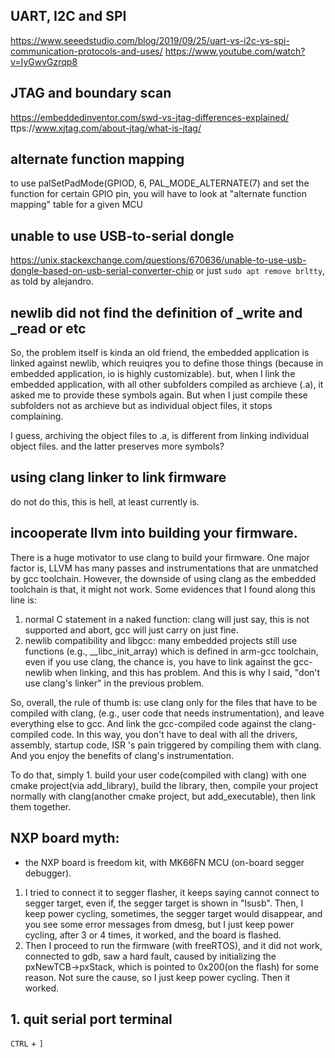 ## UART, I2C and SPI
https://www.seeedstudio.com/blog/2019/09/25/uart-vs-i2c-vs-spi-communication-protocols-and-uses/
https://www.youtube.com/watch?v=IyGwvGzrqp8
## JTAG and boundary scan
https://embeddedinventor.com/swd-vs-jtag-differences-explained/
ttps://www.xjtag.com/about-jtag/what-is-jtag/

## alternate function mapping
to use palSetPadMode(GPIOD, 6, PAL_MODE_ALTERNATE(7) and set the function for certain GPIO pin, you will have to look at "alternate function mapping" table for a given MCU

## unable to use USB-to-serial dongle
https://unix.stackexchange.com/questions/670636/unable-to-use-usb-dongle-based-on-usb-serial-converter-chip
or just
`sudo apt remove brltty`, as told by alejandro. 

## newlib did not find the definition of _write and _read or etc
So, the problem itself is kinda an old friend,
the embedded application is linked against newlib, which reuiqres you to define those things (because in embedded application, io is highly customizable). 
but, when I link the embedded application, with all other subfolders compiled as archieve (.a), it asked me to provide these symbols again. 
But when I just compile these subfolders not as archieve but as individual object files, it stops complaining. 

I guess, archiving the object files to .a, is different from linking individual object files. 
and the latter preserves more symbols?

## using clang linker to link firmware
do not do this, this is hell, at least currently is.

## incooperate llvm into building your firmware.
There is a huge motivator to use clang to build your firmware. 
One major factor is, LLVM has many passes and instrumentations that are unmatched by gcc toolchain.
However, the downside of using clang as the embedded toolchain is that, it might not work.
Some evidences that I found along this line is:
1. normal C statement in a naked function: clang will just say, this is not supported and abort, gcc will just carry on just fine.
2. newlib compatibility and libgcc: many embedded projects still use functions (e.g., __libc_init_array) which is defined in arm-gcc toolchain, even if you use clang, the chance is, you have to link against the gcc-newlib when linking, and this has problem. And this is why I said, "don't use clang's linker" in the previous problem. 

So, overall, the rule of thumb is:
use clang only for the files that have to be compiled with clang, (e.g., user code that needs instrumentation), and leave everything else to gcc. And link the gcc-compiled code against the clang-compiled code. In this way, you don't have to deal with all the drivers, assembly, startup code, ISR 's pain triggered by compiling them with clang. And you enjoy the benefits of clang's instrumentation. 

To do that, simply 1. build your user code(compiled with clang) with one cmake project(via add_library), build the library, then, compile your project normally with clang(another cmake project, but add_executable), then link them together.


## NXP board myth:
- the NXP board is freedom kit, with MK66FN MCU (on-board segger debugger).
1. I tried to connect it to segger flasher, it keeps saying cannot connect to segger target, even if, the segger target is shown in "lsusb". Then, I keep power cycling, sometimes, the segger target would disappear, and you see some error messages from dmesg, but I just keep power cycling, after 3 or 4 times, it worked, and the board is flashed.
2. Then I proceed to run the firmware (with freeRTOS), and it did not work, connected to gdb, saw a hard fault, caused by initializing the  pxNewTCB->pxStack, which is pointed to 0x200(on the flash) for some reason. Not sure the cause, so I just keep power cycling. Then it worked. 


## 1. quit serial port terminal
`CTRL` + `]`
